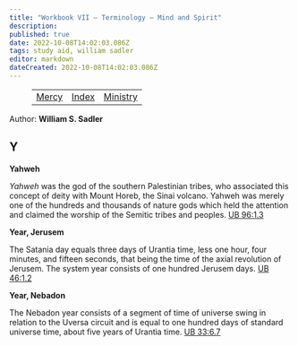 ```yaml
---
title: "Workbook VII — Terminology — Mind and Spirit"
description: 
published: true
date: 2022-10-08T14:02:03.086Z
tags: study aid, william sadler
editor: markdown
dateCreated: 2022-10-08T14:02:03.086Z
---
```


<figure class="table chapter-navigator">
	<table>
		<tbody>
		<tr>
			<td><a href="/en/article/William_S_Sadler/Workbook_7_Terminology/Mercy">Mercy</a></td>
			<td><a href="/en/article/William_S_Sadler/Workbook_7_Terminology/Index">Index</a></td>
			<td><a href="/en/article/William_S_Sadler/Workbook_7_Terminology/Ministry">Ministry</a></td>
		</tr>
		</tbody>
	</table>
</figure>

Author: **William S. Sadler**


## Y

**Yahweh**  
  

_Yahweh_ was the god of the southern Palestinian tribes, who associated this concept of deity with Mount Horeb, the Sinai volcano. Yahweh was merely one of the hundreds and thousands of nature gods which held the attention and claimed the worship of the Semitic tribes and peoples. [UB 96:1.3](/en/The_Urantia_Book/96#p1_3)  
  

**Year, Jerusem**  
  

The Satania day equals three days of Urantia time, less one hour, four minutes, and fifteen seconds, that being the time of the axial revolution of Jerusem. The system year consists of one hundred Jerusem days. [UB 46:1.2](/en/The_Urantia_Book/46#p1_2)  
  

**Year, Nebadon**  
  

The Nebadon year consists of a segment of time of universe swing in relation to the Uversa circuit and is equal to one hundred days of standard universe time, about five years of Urantia time. [UB 33:6.7](/en/The_Urantia_Book/33#p6_7)


<br>


